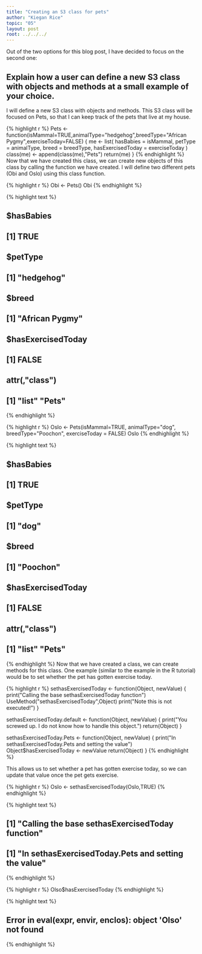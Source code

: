```yaml
---
title: "Creating an S3 class for pets"
author: "Kiegan Rice"
topic: "05"
layout: post
root: ../../../
---
```


Out of the two options for this blog post, I have decided to focus on the second one:  

## Explain how a user can define a new S3 class with objects and methods at a small example of your choice.  

I will define a new S3 class with objects and methods. This S3 class will be focused on Pets, so that I can keep track of the pets that live at my house.  


{% highlight r %}
Pets <- function(isMammal=TRUE,animalType="hedgehog",breedType="African Pygmy",exerciseToday=FALSE)
{
        me <- list(
                hasBabies = isMammal,
                petType = animalType,
                breed = breedType,
                hasExercisedToday = exerciseToday
       )
        class(me) <- append(class(me),"Pets")
        return(me)
}
{% endhighlight %}
Now that we have created this class, we can create new objects of this class by calling the function we have created. I will define two different pets (Obi and Oslo) using this class function.



{% highlight r %}
Obi <- Pets()
Obi
{% endhighlight %}



{% highlight text %}
## $hasBabies
## [1] TRUE
## 
## $petType
## [1] "hedgehog"
## 
## $breed
## [1] "African Pygmy"
## 
## $hasExercisedToday
## [1] FALSE
## 
## attr(,"class")
## [1] "list" "Pets"
{% endhighlight %}



{% highlight r %}
Oslo <- Pets(isMammal=TRUE, animalType="dog", breedType="Poochon", exerciseToday = FALSE)
Oslo
{% endhighlight %}



{% highlight text %}
## $hasBabies
## [1] TRUE
## 
## $petType
## [1] "dog"
## 
## $breed
## [1] "Poochon"
## 
## $hasExercisedToday
## [1] FALSE
## 
## attr(,"class")
## [1] "list" "Pets"
{% endhighlight %}
Now that we have created a class, we can create methods for this class. One example (similar to the example in the R tutorial) would be to set whether the pet has gotten exercise today.


{% highlight r %}
sethasExercisedToday <- function(Object, newValue)
        {
                print("Calling the base sethasExercisedToday function")
                UseMethod("sethasExercisedToday",Object)
                print("Note this is not executed!")
        }

sethasExercisedToday.default <- function(Object, newValue)
        {
                print("You screwed up. I do not know how to handle this object.")
                return(Object)
        }


sethasExercisedToday.Pets <- function(Object, newValue)
        {
                print("In sethasExercisedToday.Pets and setting the value")
                Object$hasExercisedToday <- newValue
                return(Object)
        }
{% endhighlight %}

This allows us to set whether a pet has gotten exercise today, so we can update that value once the pet gets exercise.  


{% highlight r %}
Oslo <- sethasExercisedToday(Oslo,TRUE)
{% endhighlight %}



{% highlight text %}
## [1] "Calling the base sethasExercisedToday function"
## [1] "In sethasExercisedToday.Pets and setting the value"
{% endhighlight %}



{% highlight r %}
Olso$hasExercisedToday
{% endhighlight %}



{% highlight text %}
## Error in eval(expr, envir, enclos): object 'Olso' not found
{% endhighlight %}
